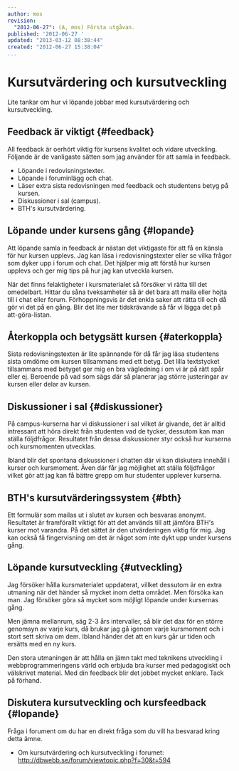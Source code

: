 ```yaml
---
author: mos
revision:
  "2012-06-27": (A, mos) Första utgåvan.
published: '2012-06-27 '
updated: "2013-03-12 08:38:44"
created: "2012-06-27 15:38:04"
...
```

Kursutvärdering och kursutveckling
==================================

Lite tankar om hur vi löpande jobbar med kursutvärdering och kursutveckling.


Feedback är viktigt {#feedback}
-------------------------------

All feedback är oerhört viktig för kursens kvalitet och vidare utveckling. Följande är de vanligaste sätten som jag använder för att samla in feedback.

* Löpande i redovisningstexter.
* Löpande i foruminlägg och chat.
* Läser extra sista redovisningen med feedback och studentens betyg på kursen.
* Diskussioner i sal (campus).
* BTH's kursutvärdering.


Löpande under kursens gång {#lopande}
-------------------------------------

Att löpande samla in feedback är nästan det viktigaste för att få en känsla för hur kursen upplevs. Jag kan läsa i redovisningstexter eller se vilka frågor som dyker upp i forum och chat. Det hjälper mig att förstå hur kursen upplevs och ger mig tips på hur jag kan utveckla kursen. 

När det finns felaktigheter i kursmaterialet så försöker vi rätta till det omedelbart. Hittar du såna tveksamheter så är det bara att maila eller hojta till i chat eller forum. Förhoppningsvis är det enkla saker att rätta till och då gör vi det på en gång. Blir det lite mer tidskrävande så får vi lägga det på att-göra-listan.


Återkoppla och betygsätt kursen {#aterkoppla}
---------------------------------------------

Sista redovisningstexten är lite spännande för då får jag läsa studentens sista omdöme om kursen tillsammans med ett betyg. Det lilla textstycket tillsammans med betyget ger mig en bra vägledning i om vi är på rätt spår eller ej. Beroende på vad som sägs där så planerar jag större justeringar av kursen eller delar av kursen.


Diskussioner i sal {#diskussioner}
----------------------------------

På campus-kurserna har vi diskussioner i sal vilket är givande, det är alltid intressant att höra direkt från studenten vad de tycker, dessutom kan man ställa följdfrågor. Resultatet från dessa diskussioner styr också hur kurserna och kursmomenten utvecklas.

Ibland blir det spontana diskussioner i chatten där vi kan diskutera innehåll i kurser och kursmoment. Även där får jag möjlighet att ställa följdfrågor vilket gör att jag kan få bättre grepp om hur studenter upplever kurserna.


BTH's kursutvärderingssystem {#bth}
-----------------------------------

Ett formulär som mailas ut i slutet av kursen och besvaras anonymt. Resultatet är framförallt viktigt för att det används till att jämföra BTH's kurser mot varandra. På det sättet är den utvärderingen viktig för mig. Jag kan också få fingervisning om det är något som inte dykt upp under kursens gång.


Löpande kursutveckling {#utveckling}
---------------------------

Jag försöker hålla kursmaterialet uppdaterat, villket dessutom är en extra utmaning när det händer så mycket inom detta området. Men försöka kan man. Jag försöker göra så mycket som möjligt löpande under kursernas gång.

Men jämna mellanrum, säg 2-3 års intervaller, så blir det dax för en större genomsyn av varje kurs, då brukar jag gå igenom varje kursmoment och i stort sett skriva om dem. Ibland händer det att en kurs går ur tiden och ersätts med en ny kurs.

Den stora utmaningen är att hålla en jämn takt med teknikens utveckling i webbprogrammeringens värld och erbjuda bra kurser med pedagogiskt och välskrivet material. Med din feedback blir det jobbet mycket enklare. Tack på förhand.


Diskutera kursutveckling och kursfeedback {#lopande}
-------------------------------------

Fråga i forument om du har en direkt fråga som du vill ha besvarad kring detta ämne. 

* Om kursutvärdering och kursutveckling i forumet:  
  <a href='http://dbwebb.se/forum/viewtopic.php?f=30&t=594'>http://dbwebb.se/forum/viewtopic.php?f=30&t=594</a>


